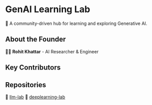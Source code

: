 # GenAI Learning Lab
🚀 A community-driven hub for learning and exploring Generative AI.

## About the Founder
👨‍💻 **Rohit Khattar** - AI Researcher & Engineer

## Key Contributors

## Repositories
📘 [llm-lab](https://github.com/GenAI-Learning-Lab/llm-lab)
📘 [deeplearning-lab](https://github.com/GenAI-Learning-Lab/deeplearning-lab)
